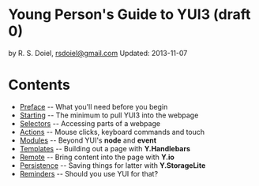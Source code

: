 
# Young Person's Guide to YUI3 (draft 0)

by R. S. Doiel, <rsdoiel@gmail.com>
Updated: 2013-11-07

# Contents

- [Preface](preface.md) -- What you'll need before you begin
- [Starting](starting.md) -- The minimum to pull YUI3 into the webpage
- [Selectors](selectors.md) -- Accessing parts of a webpage
- [Actions](actions.md) -- Mouse clicks, keyboard commands and touch
- [Modules](modules.md) -- Beyond YUI's **node** and **event**
- [Templates](templates.md) -- Building out a page with **Y.Handlebars**
- [Remote](remote.md) -- Bring content into the page with **Y.io**
- [Persistence](persistence.md) -- Saving things for latter with **Y.StorageLite**
- [Reminders](reminders.md) -- Should you use YUI for that?


